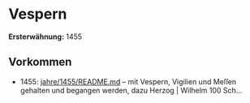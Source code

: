 # Vespern

**Ersterwähnung:** 1455

## Vorkommen
- 1455: [jahre/1455/README.md](../jahre/1455/README.md) – mit Vespern, Vigilien und
Meſſen gehalten und begangen werden, dazu Herzog |
Wilhelm 100 Sch...
